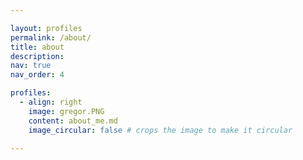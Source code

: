 ```yaml
---

layout: profiles
permalink: /about/
title: about
description:
nav: true
nav_order: 4

profiles:
  - align: right
    image: gregor.PNG
    content: about_me.md
    image_circular: false # crops the image to make it circular

---
```

    


